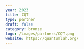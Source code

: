 ```yaml
---
year: 2023
title: CQT
type: partner
draft: false
category: bronze
logo: /images/partners/CQT.png
website: https://quantumlah.org/
---
```

